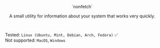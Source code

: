 <div align="center">
`nonfetch`


A small utility for information about your system that works very quickly.
</div>
<br>

Tested: `Linux (Ubuntu, Mint, Debian, Arch, Fedora)` ✅
<br>
Not supported: `MacOS`, `Windows` 
